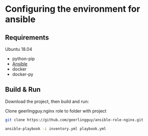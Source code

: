 # Configuring the environment for ansible

## Requirements
Ubuntu 18.04
- python-pip
- [Ansible](https://docs.ansible.com/ansible/latest/installation_guide/intro_installation.html)
- docker
- docker-py

## Build & Run

Download the project, then build and run:

Clone geerlingguy.nginx role to folder with project
```bash
git clone https://github.com/geerlingguy/ansible-role-nginx.git
```
```bash
ansible-playbook -i inventory.yml playbook.yml
```




